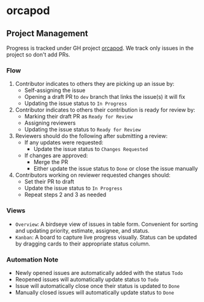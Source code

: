 # orcapod

## Project Management

Progress is tracked under GH project [orcapod](https://github.com/orgs/walkerlab/projects/2).
We track only issues in the project so don't add PRs.

### Flow

1. Contributor indicates to others they are picking up an issue by:
   - Self-assigning the issue
   - Opening a draft PR to `dev` branch that links the issue(s) it will fix
   - Updating the issue status to `In Progress`
2. Contributor indicates to others their contribution is ready for review by:
   - Marking their draft PR as `Ready for Review`
   - Assigning reviewers
   - Updating the issue status to `Ready for Review`
3. Reviewers should do the following after submitting a review:
   - If any updates were requested:
     - Update the issue status to `Changes Requested`
   - If changes are approved:
     - Merge the PR
     - Either update the issue status to `Done` or close the issue manually
4. Contributors working on reviewer requested changes should:
   - Set their PR to draft
   - Update the issue status to `In Progress`
   - Repeat steps 2 and 3 as needed

### Views

- `Overview`: A birdseye view of issues in table form. Convenient for sorting and updating priority, estimate, assignee, and status.
- `Kanban`: A board to capture live progress visually. Status can be updated by dragging cards to their appropriate status column.

### Automation Note

- Newly opened issues are automatically added with the status `Todo`
- Reopened issues will automatically update status to `Todo`
- Issue will automatically close once their status is updated to `Done`
- Manually closed issues will automatically update status to `Done`
